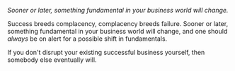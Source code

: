 *Sooner or later, something fundamental in your business world will change.*

Success breeds complacency, complacency breeds failure. Sooner or later, something fundamental in your business world will change, and one should *always* be on alert for a possible shift in fundamentals.

If you don't disrupt your existing successful business yourself, then somebody else eventually will.